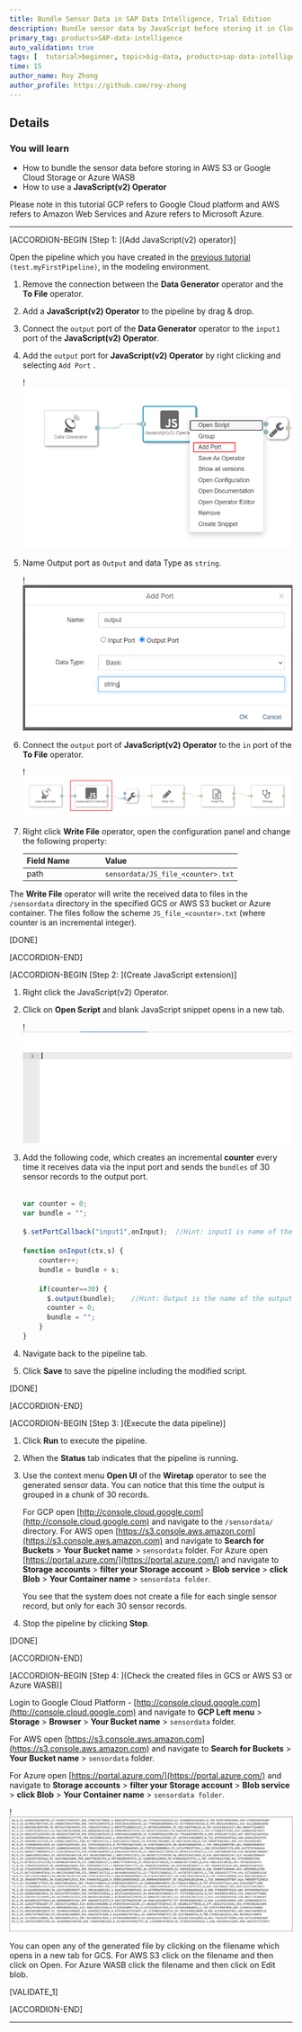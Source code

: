 ```yaml
---
title: Bundle Sensor Data in SAP Data Intelligence, Trial Edition
description: Bundle sensor data by JavaScript before storing it in Cloud Storage by using SAP Data Intelligence, Trial Edition.
primary_tag: products>SAP-data-intelligence
auto_validation: true
tags: [  tutorial>beginner, topic>big-data, products>sap-data-intelligence ]
time: 15
author_name: Roy Zhong
author_profile: https://github.com/roy-zhong
---
```


## Details
### You will learn  
- How to bundle the sensor data before storing in AWS S3 or Google Cloud Storage or Azure WASB
- How to use a **JavaScript(v2) Operator**

Please note in this tutorial GCP refers to Google Cloud platform and AWS refers to Amazon Web Services and Azure refers to Microsoft Azure.

---

[ACCORDION-BEGIN [Step 1: ](Add JavaScript(v2) operator)]

Open the pipeline which you have created in the [previous tutorial](dataintelligence-trial-v2-pipelines-part02) `(test.myFirstPipeline)`, in the modeling environment.

1. Remove the connection between the **Data Generator** operator and the **To File** operator.

2. Add a **JavaScript(v2) Operator** to the pipeline by drag & drop.

3. Connect the `output` port of the **Data Generator** operator to the `input1` port of the **JavaScript(v2) Operator**.

4. Add the `output` port for   **JavaScript(v2) Operator** by right clicking and selecting `Add Port` .  

    !![Add JavaScript(v2) Operator Port](datahub-trial-v2-pipelines-part03-1.png)

5. Name Output port as `Output` and data Type as `string`.

    !![Add JavaScript(v2) Port configuration](datahub-trial-v2-pipelines-part03-2.png)

6. Connect the `output` port of  **JavaScript(v2) Operator**  to the `in` port of the **To File** operator.

    !![Add JS String Operator](datahub-trial-v2-pipelines-part03-3.png)

7. Right click **Write File** operator, open the configuration panel and change the following property:

    |  Field Name&nbsp;&nbsp;&nbsp;&nbsp;&nbsp;&nbsp;&nbsp;&nbsp;&nbsp;&nbsp;&nbsp;&nbsp;&nbsp;     | Value
    |  :------------- | :-------------
    | path  | `sensordata/JS_file_<counter>.txt`

The **Write File** operator will write the received data to files in the `/sensordata` directory in the specified GCS or AWS S3 bucket or Azure container. The files follow the scheme `JS_file_<counter>.txt` (where counter is an incremental integer).

[DONE]

[ACCORDION-END]

[ACCORDION-BEGIN [Step 2: ](Create JavaScript extension)]

1. Right click the JavaScript(v2) Operator.

2. Click on **Open Script** and blank JavaScript snippet opens in a new tab.

    !![Blank JavaScript](datahub-trial-v2-pipelines-part03-4.png)

3. Add the following code, which creates an incremental **counter** every time it receives data via the input port and sends the `bundles` of  30 sensor records to the output port.

    ```javascript

    var counter = 0;
    var bundle = "";

    $.setPortCallback("input1",onInput);  //Hint: input1 is name of the input port, so you can rename the input port if you like  

    function onInput(ctx,s) {
        counter++;
        bundle = bundle + s;

        if(counter==30) {
          $.output(bundle);    //Hint: Output is the name of the output port, so you can rename the output port if you like
          counter = 0;
          bundle = "";
        }
    }
    ```
4. Navigate back to the pipeline tab.

5. Click **Save** to save the pipeline including the modified script.

[DONE]

[ACCORDION-END]


[ACCORDION-BEGIN [Step 3: ](Execute the data pipeline)]

1. Click **Run** to execute the pipeline.

2. When the **Status** tab indicates that the pipeline is running.

3. Use the context menu **Open UI** of the **Wiretap** operator to see the generated sensor data. You can notice that this time the output is grouped in a chunk of 30 records.

    For GCP open [http://console.cloud.google.com](http://console.cloud.google.com) and navigate to the `/sensordata/` directory.
    For AWS open [https://s3.console.aws.amazon.com](https://s3.console.aws.amazon.com) and navigate to **Search for Buckets** > **Your Bucket name** > `sensordata` folder.
    For Azure open [https://portal.azure.com/](https://portal.azure.com/) and navigate to **Storage accounts** > **filter your Storage account** > **Blob service** > **click Blob** > **Your Container name** > `sensordata folder`.

    You see that the system does not create a file for each single sensor record, but only for each 30 sensor records.

4. Stop the pipeline by clicking **Stop**.

[DONE]

[ACCORDION-END]

[ACCORDION-BEGIN [Step 4: ](Check the created files in GCS or AWS S3 or Azure WASB)]

Login to Google Cloud Platform - [http://console.cloud.google.com](http://console.cloud.google.com) and navigate to **GCP Left menu** > **Storage** > **Browser** > **Your Bucket name** > `sensordata` folder.

For AWS open [https://s3.console.aws.amazon.com](https://s3.console.aws.amazon.com) and navigate to **Search for Buckets** > **Your Bucket name** > `sensordata` folder.

For Azure open [https://portal.azure.com/](https://portal.azure.com/) and navigate to **Storage accounts** > **filter your Storage account** > **Blob service** > **click Blob** > **Your Container name** > `sensordata folder`.

!![Hyperscaler Output](datahub-trial-v2-pipelines-part03-5.png)

You can open any of the generated file by clicking on the filename which opens in a new tab for GCS. For AWS S3 click on the filename and then click on Open. For Azure WASB click the filename and then click on Edit blob.


[VALIDATE_1]

[ACCORDION-END]

---
